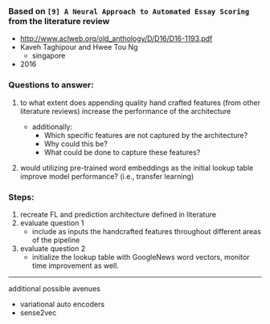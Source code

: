 ### Based on `[9] A Neural Approach to Automated Essay Scoring` from the literature review
- http://www.aclweb.org/old_anthology/D/D16/D16-1193.pdf
- Kaveh Taghipour and Hwee Tou Ng
    - singapore
- 2016

### Questions to answer:
1. to what extent does appending quality hand crafted features (from other literature reviews) increase the performance of the architecture
    - additionally:
        - Which specific features are not captured by the architecture?
        - Why could this be?
        - What could be done to capture these features?

2. would utilizing pre-trained word embeddings as the initial lookup table improve model performance? (i.e., transfer learning)

### Steps:
1. recreate FL and prediction architecture defined in literature
2. evaluate question 1
    - include as inputs the handcrafted features throughout different areas of the pipeline
3. evaluate question 2
    - initialize the lookup table with GoogleNews word vectors, monitor time improvement as well.

-----

additional possible avenues
- variational auto encoders
- sense2vec
